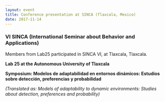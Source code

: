 ```yaml
---
layout: event
title: Conference presentation at SINCA (Tlaxcala, Mexico)
date: 2017-11-14
---
```


### VI SINCA (International Seminar about Behavior and Applications)

Members from Lab25 participated in SINCA VI, at Tlaxcala, Tlaxcala. 

**Lab 25 at the Autonomous University of Tlaxcala**

**Symposium: Modelos de adaptabilidad en entornos dinámicos: Estudios sobre detección, preferencias y probabilidad** 

*(Translated as: Models of adaptability to dynamic environments: Studies about detection, preferences and probability)*

